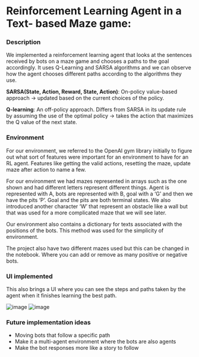 # Reinforcement Learning Agent in a Text- based Maze game:
### Description
We implemented a reinforcement learning agent that looks at the sentences received by bots on a maze game and chooses a paths to the goal accordingly.  It uses Q-Learning and SARSA algorithms and we can observe how the agent chooses different paths according to the algorithms they use.

**SARSA(State, Action, Reward, State, Action)**: On-policy value-based approach ->  updated based on the current choices of the policy.

**Q-learning**: An off-policy approach. Differs from SARSA in its update rule by assuming the use of the optimal policy -> takes the action that maximizes the Q value of the next state.

### Environment 
For our environment, we referred to the OpenAI gym library initially to figure out what sort of features were important for an environment to have for an RL agent. Features like getting the valid actions, resetting the maze, update maze after action to name a few.

For our environment we had mazes represented in arrays such as the one shown and had different letters represent different things.  Agent is represented with A, bots are represented with B, goal with a ‘G’ and then we have the pits ‘P’. Goal and the pits are both terminal states. We also introduced another character ‘W’ that represent an obstacle like a wall but that was used for a more complicated maze that we will see later.

Our environment also contains a dictionary for texts associated with the positions of the bots. This method was used for the simplicity of environment.

The project also have two different mazes used but this can be changed in the notebook. Where you can add or remove as many positive or negative bots.

### UI implemented
This also brings a UI where you can see the steps and paths taken by the agent when it finishes learning the best path.

![image](https://github.com/swagataLA/tb-rl/assets/123109547/14d04846-9ef0-4035-b624-73c05eda7e44)
![image](https://github.com/swagataLA/tb-rl/assets/123109547/b5aa8dec-c2f9-491b-be22-36e5d70196d7)


### Future implementation ideas
- Moving bots that follow a specific path
- Make it a multi-agent environment where the bots are also agents
- Make the bot responses more like a story to follow





